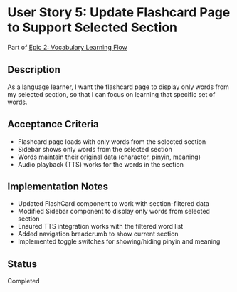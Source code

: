 # User Story 5: Update Flashcard Page to Support Selected Section

Part of [Epic 2: Vocabulary Learning Flow](../epic-2-vocabulary-learning-flow.md)

## Description

As a language learner, I want the flashcard page to display only words from my selected section, so that I can focus on learning that specific set of words.

## Acceptance Criteria

- Flashcard page loads with only words from the selected section
- Sidebar shows only words from the selected section
- Words maintain their original data (character, pinyin, meaning)
- Audio playback (TTS) works for the words in the section

## Implementation Notes

- Updated FlashCard component to work with section-filtered data
- Modified Sidebar component to display only words from selected section
- Ensured TTS integration works with the filtered word list
- Added navigation breadcrumb to show current section
- Implemented toggle switches for showing/hiding pinyin and meaning

## Status

Completed
